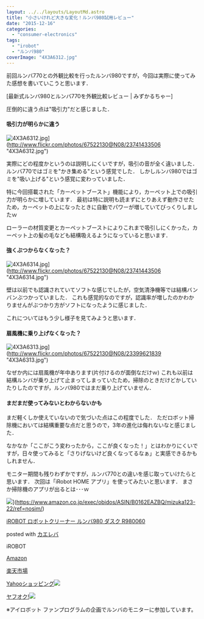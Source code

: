 ```yaml
---
layout: ../../layouts/LayoutMd.astro
title: "小さいけれど大きな変化！ルンバ980試用レビュー"
date: "2015-12-16"
categories: 
  - "consumer-electronics"
tags: 
  - "irobot"
  - "ルンバ980"
coverImage: "4X3A6312.jpg"
---
```


前回ルンバ770との外観比較を行ったルンバ980ですが，今回は実際に使ってみた感想を書いていこうと思います．

[最新式ルンバ980とルンバ770を外観比較レビュー | みずかるちゃー]

圧倒的に違う点は"吸引力"だと感じました．

#### 吸引力が明らかに違う

![4X3A6312.jpg](/archive/images/23741433506_df1d0e1868_b.jpg)](http://www.flickr.com/photos/67522130@N08/23741433506 "4X3A6312.jpg")

実際にどの程度かというのは説明しにくいですが，吸引の音が全く違いました． ルンバ770ではゴミを"かき集める"という感覚でした． しかしルンバ980ではゴミを"吸い上げる"という感覚に変わっていました．

特に今回搭載された「カーペットブースト」機能により，カーペット上での吸引力が明らかに増しています． 最初は特に説明も読まずにとりあえず動作させたため，カーペットの上になったときに自動でパワーが増していてびっくりしましたｗ

ローラーの材質変更とカーペットブーストによりこれまで吸引しにくかった，カーペット上の髪の毛なども結構吸えるようになっていると思います．

#### 強くぶつからなくなった？

![4X3A6314.jpg](/archive/images/23741443506_549cf42b13_b.jpg)](http://www.flickr.com/photos/67522130@N08/23741443506 "4X3A6314.jpg")

壁は以前でも認識されていてソフトな感じでしたが，空気清浄機等では結構バンバンぶつかっていました． これも感覚的なのですが，認識率が増したのかわかりませんがぶつかり方がソフトになったように感じました．

これについてはもう少し様子を見てみようと思います．

#### 扇風機に乗り上げなくなった？

![4X3A6313.jpg](/archive/images/23399621839_46d40685a0_b.jpg)](http://www.flickr.com/photos/67522130@N08/23399621839 "4X3A6313.jpg")

なぜか内には扇風機が年中あります(片付けるのが面倒なだけｗ) これも以前は結構ルンバが乗り上げて止まってしまっていたため，掃除のときだけどかしていたりしたのですが，ルンバ980ではまだ乗り上げていません．

#### まだまだ使ってみないとわからないかも

まだ軽くしか使えていないので気づいた点はこの程度でした． ただロボット掃除機においては結構重要な点だと思うので，3年の進化は侮れないなと感じました．

なかなか「ここがこう変わったから，ここが良くなった！」とはわかりにくいですが，日々使ってみると「さりげないけど良くなってるなぁ」と実感できるかもしれません．

モニター期間も残りわずかですが，ルンバ770との違いを感じ取っていけたらと思います． 次回は「iRobot HOME アプリ」を使ってみたいと思います． まさか掃除機のアプリが出るとは･･･ｗ

![](/archive/images/41TLJ03fj7L._SL160_.jpg)](https://www.amazon.co.jp/exec/obidos/ASIN/B0162EAZBQ/mizuka123-22/ref=nosim/)

[iROBOT ロボットクリーナー ルンバ980 ダスク R980060](https://www.amazon.co.jp/exec/obidos/ASIN/B0162EAZBQ/mizuka123-22/ref=nosim/)

posted with [カエレバ](http://kaereba.com)

iROBOT

[Amazon](http://www.amazon.co.jp/gp/search?keywords=iROBOT%20%83%8D%83%7B%83b%83g%83N%83%8A%81%5B%83i%81%5B%20%83%8B%83%93%83o980%20%83_%83X%83N%20R980060&__mk_ja_JP=%83J%83%5E%83J%83i&tag=mizuka123-22)

[楽天市場](http://hb.afl.rakuten.co.jp/hgc/032b53ee.4b34c5ee.0f4a541e.f440145e/?pc=http%3A%2F%2Fsearch.rakuten.co.jp%2Fsearch%2Fmall%2FiROBOT%2520%25E3%2583%25AD%25E3%2583%259C%25E3%2583%2583%25E3%2583%2588%25E3%2582%25AF%25E3%2583%25AA%25E3%2583%25BC%25E3%2583%258A%25E3%2583%25BC%2520%25E3%2583%25AB%25E3%2583%25B3%25E3%2583%2590980%2520%25E3%2583%2580%25E3%2582%25B9%25E3%2582%25AF%2520R980060%2F-%2Ff.1-p.1-s.1-sf.0-st.A-v.2%3Fx%3D0%26scid%3Daf_ich_link_urltxt%26m%3Dhttp%3A%2F%2Fm.rakuten.co.jp%2F)

[Yahooショッピング![](//ad.jp.ap.valuecommerce.com/servlet/gifbanner?sid=3066752&pid=881990642)](//ck.jp.ap.valuecommerce.com/servlet/referral?sid=3066752&pid=881990642&vc_url=http%3A%2F%2Fsearch.shopping.yahoo.co.jp%2Fsearch%3Fp%3DiROBOT%2520%25E3%2583%25AD%25E3%2583%259C%25E3%2583%2583%25E3%2583%2588%25E3%2582%25AF%25E3%2583%25AA%25E3%2583%25BC%25E3%2583%258A%25E3%2583%25BC%2520%25E3%2583%25AB%25E3%2583%25B3%25E3%2583%2590980%2520%25E3%2583%2580%25E3%2582%25B9%25E3%2582%25AF%2520R980060)

[ヤフオク!![](//ad.jp.ap.valuecommerce.com/servlet/gifbanner?sid=3066752&pid=881990642)](//ck.jp.ap.valuecommerce.com/servlet/referral?sid=3066752&pid=881990642&vc_url=http%3A%2F%2Fauctions.search.yahoo.co.jp%2Fsearch%3Fvo%3D%26ve%3D%26auccat%3D0%26aucminprice%3D%26aucmaxprice%3D%26aucmin_bidorbuy_price%3D%26aucmax_bidorbuy_price%3D%26loc_cd%3D0%26abatch%3D0%26istatus%3D0%26filtered%3D1%26ei%3DUTF-8%26tab_ex%3Dcommerce%26va%3DiROBOT%2520%25E3%2583%25AD%25E3%2583%259C%25E3%2583%2583%25E3%2583%2588%25E3%2582%25AF%25E3%2583%25AA%25E3%2583%25BC%25E3%2583%258A%25E3%2583%25BC%2520%25E3%2583%25AB%25E3%2583%25B3%25E3%2583%2590980%2520%25E3%2583%2580%25E3%2582%25B9%25E3%2582%25AF%2520R980060)

※アイロボット ファンプログラムの企画でルンバのモニターに参加しています。
